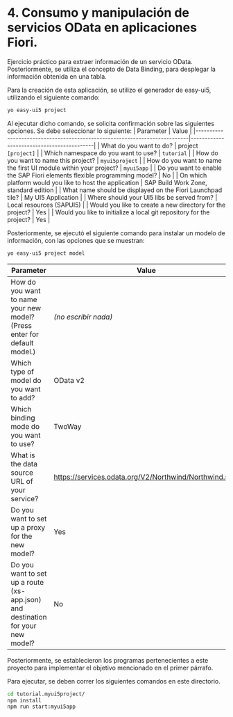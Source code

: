 # 4. Consumo y manipulación de servicios OData en aplicaciones Fiori.

Ejercicio práctico para extraer información de un servicio OData. Posteriormente, se utiliza el concepto de Data Binding, para desplegar la información obtenida en una tabla. 

Para la creación de esta aplicación, se utilizo el generador de easy-ui5, utilizando el siguiente comando: 
```bash
yo easy-ui5 project
```
Al ejecutar dicho comando, se solicita confirmación sobre las siguientes opciones. Se debe seleccionar lo siguiente: 
| Parameter                                                                 | Value                                     |
|---------------------------------------------------------------------------|-------------------------------------------|
| What do you want to do?                                                  | project `[project]`                       |
| Which namespace do you want to use?                                      | `tutorial`                                |
| How do you want to name this project?                                    | `myui5project`                            |
| How do you want to name the first UI module within your project?         | `myui5app`                                |
| Do you want to enable the SAP Fiori elements flexible programming model? | No                                        |
| On which platform would you like to host the application                 | SAP Build Work Zone, standard edition     |
| What name should be displayed on the Fiori Launchpad tile?              | My UI5 Application                        |
| Where should your UI5 libs be served from?                              | Local resources (SAPUI5)                  |
| Would you like to create a new directory for the project?               | Yes                                       |
| Would you like to initialize a local git repository for the project?    | Yes                                       |

Posteriormente, se ejecutó el siguiente comando para instalar un modelo de información, con las opciones que se muestran: 
```bash
yo easy-ui5 project model
```
| Parameter                                                                 | Value                                                        |
|---------------------------------------------------------------------------|--------------------------------------------------------------|
| How do you want to name your new model? (Press enter for default model.) | *(no escribir nada)*                                         |
| Which type of model do you want to add?                                  | OData v2                                                     |
| Which binding mode do you want to use?                                   | TwoWay                                                       |
| What is the data source URL of your service?                             | https://services.odata.org/V2/Northwind/Northwind.svc/       |
| Do you want to set up a proxy for the new model?                         | Yes                                                          |
| Do you want to set up a route (xs-app.json) and destination for your new model? | No                                                       |

Posteriormente, se establecieron los programas pertenecientes a este proyecto para implementar el objetivo mencionado en el primer párrafo. 

Para ejecutar, se deben correr los siguientes comandos en este directorio. 
```bash
cd tutorial.myui5project/
npm install
npm run start:myui5app
```